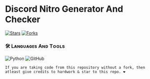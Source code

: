 # Discord Nitro Generator And Checker
  [![Stars](https://img.shields.io/github/stars/Harpia-Vieillot/Discord-Nitro?style=flat-square&color=blue)](https://github.com/Harpia-Vieillot/Discord-Nitro/stargazers)
  [![Forks](https://img.shields.io/github/forks/Harpia-Vieillot/Discord-Nitro?style=flat-square&color=blue)](https://github.com/Harpia-Vieillot/Discord-Nitro/fork)


### 🛠️ Lᴀɴɢᴜᴀɢᴇs Aɴᴅ Tᴏᴏʟs

  ![Python](https://img.shields.io/badge/Python-3776AB?style=for-the-badge&logo=python&logoColor=white)
  ![GitHub](https://img.shields.io/badge/GitHub-100000?style=for-the-badge&logo=github&logoColor=white)

```
If you are taking code from this repository without a fork, then atleast give credits to hardwork & star to this repo. ❤️
```

